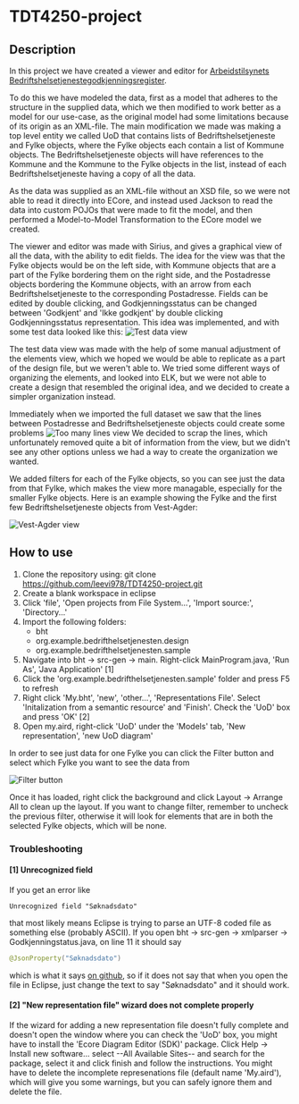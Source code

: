 # TDT4250-project

## Description
In this project we have created a viewer and editor for [Arbeidstilsynets Bedriftshelsetjenestegodkjenningsregister](https://www.arbeidstilsynet.no/opendata/bht.xml). 

To do this we have modeled the data, first as a model that adheres to the structure in the supplied data, which we then modified to work better as a model for our use-case, as the original model had some limitations because of its origin as an XML-file. The main modification we made was making a top level entity we called UoD that contains lists of Bedriftshelsetjeneste and Fylke objects, where the Fylke objects each contain a list of Kommune objects. The Bedriftshelsetjeneste objects will have references to the Kommune and the Kommune to the Fylke objects in the list, instead of each Bedriftshelsetjeneste having a copy of all the data.

As the data was supplied as an XML-file without an XSD file, so we were not able to read it directly into ECore, and instead used Jackson to read the data into custom POJOs that were made to fit the model, and then performed a Model-to-Model Transformation to the ECore model we created.

The viewer and editor was made with Sirius, and gives a graphical view of all the data, with the ability to edit fields. The idea for the view was that the Fylke objects would be on the left side, with Kommune objects that are a part of the Fylke bordering them on the right side, and the Postadresse objects bordering the Kommune objects, with an arrow from each Bedriftshelsetjeneste to the corresponding Postadresse. Fields can be edited by double clicking, and Godkjenningsstatus can be changed between 'Godkjent' and 'Ikke godkjent' by double clicking Godkjenningsstatus representation. This idea was implemented, and with some test data looked like this:
![Test data view](https://imgur.com/V1HVTzm.png)

The test data view was made with the help of some manual adjustment of the elements view, which we hoped we would be able to replicate as a part of the design file, but we weren't able to. We tried some different ways of organizing the elements, and looked into ELK, but we were not able to create a design that resembled the original idea, and we decided to create a simpler organization instead.

Immediately when we imported the full dataset we saw that the lines between Postadresse and Bedriftshelsetjeneste objects could create some problems 
![Too many lines view](https://imgur.com/Z4ETPaT.png) 
We decided to scrap the lines, which unfortunately removed quite a bit of information from the view, but we didn't see any other options unless we had a way to create the organization we wanted.

We added filters for each of the Fylke objects, so you can see just the data from that Fylke, which makes the view more managable, especially for the smaller Fylke objects. Here is an example showing the Fylke and the first few Bedriftshelsetjeneste objects from Vest-Agder:

![Vest-Agder view](https://imgur.com/U4CjQ3H.png)

## How to use
1. Clone the repository using: git clone https://github.com/leevi978/TDT4250-project.git
2. Create a blank workspace in eclipse
3. Click 'file', 'Open projects from File System...', 'Import source:', 'Directory...'
4. Import the following folders:
    * bht
    * org.example.bedrifthelsetjenesten.design
    * org.example.bedrifthelsetjenesten.sample
5. Navigate into bht -> src-gen -> main. Right-click MainProgram.java, 'Run As', 'Java Application' [1]
6. Click the 'org.example.bedrifthelsetjenesten.sample' folder and press F5 to refresh
7. Right click 'My.bht', 'new', 'other...', 'Representations File'. Select 'Initalization from a semantic resource' and 'Finish'. Check the 'UoD' box and press 'OK' [2]
8. Open my.aird, right-click 'UoD' under the 'Models' tab, 'New representation', 'new UoD diagram'

In order to see just data for one Fylke you can click the Filter button and select which Fylke you want to see the data from

![Filter button](https://imgur.com/nPSjWOl.png)

Once it has loaded, right click the background and click Layout -> Arrange All to clean up the layout.
If you want to change filter, remember to uncheck the previous filter, otherwise it will look for elements that are in both the selected Fylke objects, which will be none.

### Troubleshooting

#### [1] Unrecognized field
If you get an error like 
```
Unrecognized field "Søknadsdato"
```
that most likely means Eclipse is trying to parse an UTF-8 coded file as something else (probably ASCII). 
If you open bht -> src-gen -> xmlparser -> Godkjenningstatus.java, on line 11 it should say 
```java
@JsonProperty("Søknadsdato")
``` 
which is what it says [on github](https://github.com/leevi978/TDT4250-project/blob/master/bht/src-gen/xmlparser/Godkjenningsstatus.java#L11), so if it does not say that when you open the file in Eclipse, just change the text to say "Søknadsdato" and it should work.

#### [2] "New representation file" wizard does not complete properly
If the wizard for adding a new representation file doesn't fully complete and doesn't open the window where you can check the 'UoD' box, you might have to install the 'Ecore Diagram Editor (SDK)' package. Click Help -> Install new software... select --All Available Sites-- and search for the package, select it and click finish and follow the instructions. You might have to delete the incomplete represenations file (default name 'My.aird'), which will give you some warnings, but you can safely ignore them and delete the file.
